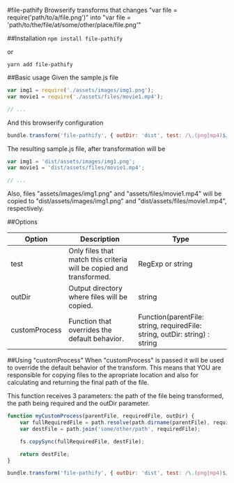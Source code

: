 #file-pathify
Browserify transforms that changes \"var file = require('path/to/a/file.png')\" into \"var file = 'path/to/the/file/at/some/other/place/file.png'\"

##Installation
`npm install file-pathify`

or

`yarn add file-pathify`

##Basic usage
Given the sample.js file
```javascript
var img1 = require('./assets/images/img1.png');
var movie1 = require('./assets/files/movie1.mp4');

// ...
```
And this browserify configuration
```javascript
bundle.transform('file-pathify', { outDir: 'dist', test: /\.(png|mp4)$/ })
```
The resulting sample.js file, after transformation will be
```javascript
var img1 = 'dist/assets/images/img1.png';
var movie1 = 'dist/assets/files/movie1.mp4';

// ...
```
Also, files "assets/images/img1.png" and "assets/files/movie1.mp4" will be copied to "dist/assets/images/img1.png" and "dist/assets/files/movie1.mp4", respectively.

##Options

| Option        | Description                                                         | Type                                                                        |
|---------------|---------------------------------------------------------------------|-----------------------------------------------------------------------------|
| test          | Only files that match this criteria will be copied and transformed. | RegExp or string                                                            |
| outDir        | Output directory where files will be copied.                        | string                                                                      |
| customProcess | Function that overrides the default behavior.                       | Function(parentFile: string, requiredFile: string, outDir: string) : string |

##Using "customProcess"
When "customProcess" is passed it will be used to override the default behavior of the transform. This means that YOU are responsible for copying files to the apropriate location and also for calculating and returning the final path of the file.

This function receives 3 parameters: the path of the file being transformed, the path being required and the outDir parameter.

```javascript
function myCustomProcess(parentFile, requiredFile, outDir) {
    var fullRequiredFile = path.resolve(path.dirname(parentFile), requiredFile);
    var destFile = path.join('some/other/path', requiredFile);

    fs.copySync(fullRequiredFile, destFile);

    return destFile;
}

bundle.transform('file-pathify', { outDir: 'dist', test: /\.(png|mp4)$/, customProcess: myCustomProcess });
```